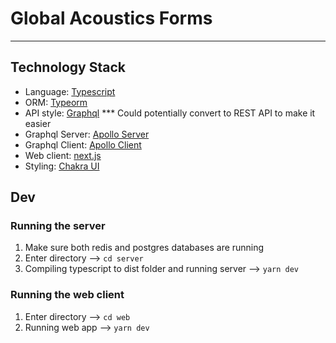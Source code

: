 # Global Acoustics Forms

---

## Technology Stack

- Language: [Typescript](https://www.typescriptlang.org/)
- ORM: [Typeorm](https://typeorm.io/)
- API style: [Graphql](https://graphql.org/) \*\*\* Could potentially convert to REST API to make it easier
- Graphql Server: [Apollo Server](https://github.com/apollographql/apollo-server)
- Graphql Client: [Apollo Client](https://github.com/apollographql/apollo-client)
- Web client: [next.js](https://nextjs.org/)
- Styling: [Chakra UI](https://chakra-ui.com/)

## Dev

### Running the server

1. Make sure both redis and postgres databases are running
2. Enter directory --> `cd server`
3. Compiling typescript to dist folder and running server --> `yarn dev`

### Running the web client

1. Enter directory --> `cd web`
2. Running web app --> `yarn dev`
